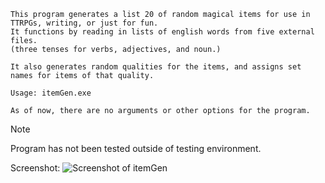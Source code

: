 ```
This program generates a list 20 of random magical items for use in TTRPGs, writing, or just for fun.
It functions by reading in lists of english words from five external files.
(three tenses for verbs, adjectives, and noun.)

It also generates random qualities for the items, and assigns set names for items of that quality.
```

```
Usage: itemGen.exe

As of now, there are no arguments or other options for the program.
```
>[!NOTE]
>Program has not been tested outside of testing environment.

Screenshot:
![Screenshot of itemGen](https://imgur.com/KnB0vA0.png)

